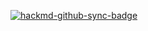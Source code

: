 [![hackmd-github-sync-badge](https://hackmd.io/v0MDZXCMS82s22CfAURY2g/badge)](https://hackmd.io/v0MDZXCMS82s22CfAURY2g)
